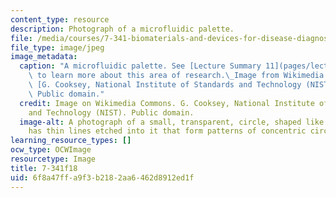 ```yaml
---
content_type: resource
description: Photograph of a microfluidic palette.
file: /media/courses/7-341-biomaterials-and-devices-for-disease-diagnosis-and-therapy-fall-2018/6f8a47ffa9f3b2182aa6462d8912ed1f_7-341f18.jpg
file_type: image/jpeg
image_metadata:
  caption: "A microfluidic palette. See [Lecture Summary 11](pages/lecture-summaries#week11)\
    \ to learn more about this area of research.\_Image from Wikimedia Commons, by\
    \ [G. Cooksey, National Institute of Standards and Technology (NIST)](https://commons.wikimedia.org/wiki/File:Microfluidic_palette_(5880463875).jpg).\
    \ Public domain."
  credit: Image on Wikimedia Commons. G. Cooksey, National Institute of Standards
    and Technology (NIST). Public domain.
  image-alt: A photograph of a small, transparent, circle, shaped like a disc. It
    has thin lines etched into it that form patterns of concentric circles and polygons.
learning_resource_types: []
ocw_type: OCWImage
resourcetype: Image
title: 7-341f18
uid: 6f8a47ff-a9f3-b218-2aa6-462d8912ed1f
---
```

